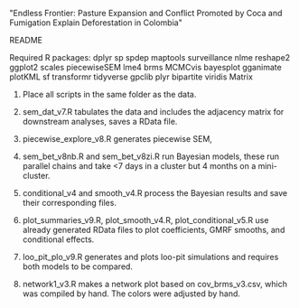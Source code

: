 "Endless Frontier: Pasture Expansion and Conflict Promoted by Coca and Fumigation Explain Deforestation in Colombia"

README

Required R packages:
dplyr
sp
spdep
maptools
surveillance
nlme
reshape2
ggplot2
scales
piecewiseSEM
lme4
brms
MCMCvis
bayesplot
gganimate
plotKML
sf
transformr
tidyverse
gpclib
plyr
bipartite
viridis
Matrix

1) Place all scripts in the same folder as the data.

2) sem_dat_v7.R tabulates the data and includes the adjacency matrix for downstream analyses, saves a RData file.

3) piecewise_explore_v8.R generates piecewise SEM,

4) sem_bet_v8nb.R and sem_bet_v8zi.R run Bayesian models, these run parallel chains and take <7 days in a cluster but 4 months on a mini-cluster.

5) conditional_v4 and smooth_v4.R process the Bayesian results and save their corresponding files.

6) plot_summaries_v9.R, plot_smooth_v4.R, plot_conditional_v5.R use already generated RData files to plot coefficients, GMRF smooths, and conditional effects.

7) loo_pit_plo_v9.R generates and plots loo-pit simulations and requires both models to be compared.

8) network1_v3.R makes a network plot based on cov_brms_v3.csv, which was compiled by hand. The colors were adjusted by hand.
